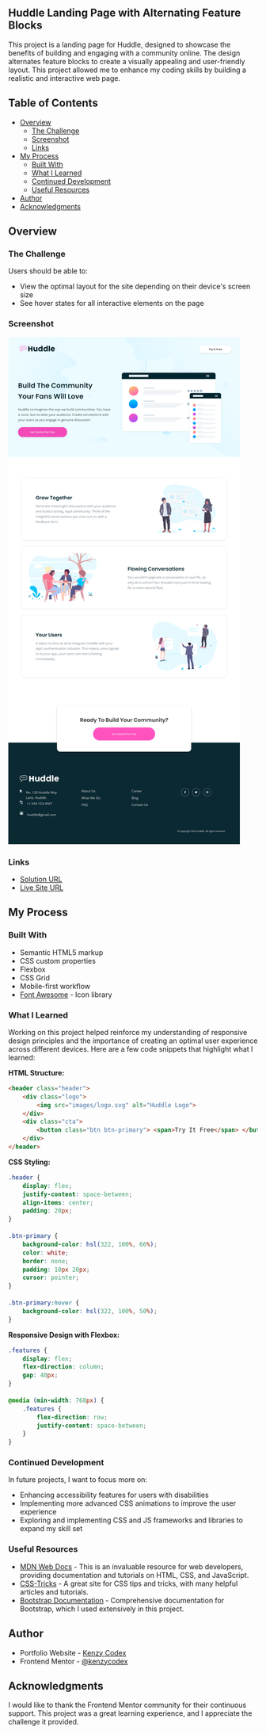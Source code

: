 ## Huddle Landing Page with Alternating Feature Blocks

This project is a landing page for Huddle, designed to showcase the benefits of building and engaging with a community online. The design alternates feature blocks to create a visually appealing and user-friendly layout. This project allowed me to enhance my coding skills by building a realistic and interactive web page.

## Table of Contents

- [Overview](#overview)
  - [The Challenge](#the-challenge)
  - [Screenshot](#screenshot)
  - [Links](#links)
- [My Process](#my-process)
  - [Built With](#built-with)
  - [What I Learned](#what-i-learned)
  - [Continued Development](#continued-development)
  - [Useful Resources](#useful-resources)
- [Author](#author)
- [Acknowledgments](#acknowledgments)

## Overview

### The Challenge

Users should be able to:

- View the optimal layout for the site depending on their device's screen size
- See hover states for all interactive elements on the page

### Screenshot

![Huddle Landing Page Screenshot](./images/screenshot.png)

### Links

- [Solution URL](https://www.frontendmentor.io/solutions/huddle-landing-page-with-alternating-feature-blocks-BQkTe_QzED)
- [Live Site URL](https://kenzycodex.github.io/huddle/)

## My Process

### Built With

- Semantic HTML5 markup
- CSS custom properties
- Flexbox
- CSS Grid
- Mobile-first workflow
- [Font Awesome](https://fontawesome.com/) - Icon library

### What I Learned

Working on this project helped reinforce my understanding of responsive design principles and the importance of creating an optimal user experience across different devices. Here are a few code snippets that highlight what I learned:

**HTML Structure:**

```html
<header class="header">
    <div class="logo">
        <img src="images/logo.svg" alt="Huddle Logo">
    </div>
    <div class="cta">
        <button class="btn btn-primary"> <span>Try It Free</span> </button>
    </div>
</header>
```

**CSS Styling:**

```css
.header {
    display: flex;
    justify-content: space-between;
    align-items: center;
    padding: 20px;
}

.btn-primary {
    background-color: hsl(322, 100%, 66%);
    color: white;
    border: none;
    padding: 10px 20px;
    cursor: pointer;
}

.btn-primary:hover {
    background-color: hsl(322, 100%, 50%);
}
```

**Responsive Design with Flexbox:**

```css
.features {
    display: flex;
    flex-direction: column;
    gap: 40px;
}

@media (min-width: 768px) {
    .features {
        flex-direction: row;
        justify-content: space-between;
    }
}
```

### Continued Development

In future projects, I want to focus more on:

- Enhancing accessibility features for users with disabilities
- Implementing more advanced CSS animations to improve the user experience
- Exploring and implementing CSS and JS frameworks and libraries to expand my skill set

### Useful Resources

- [MDN Web Docs](https://developer.mozilla.org/en-US/) - This is an invaluable resource for web developers, providing documentation and tutorials on HTML, CSS, and JavaScript.
- [CSS-Tricks](https://css-tricks.com/) - A great site for CSS tips and tricks, with many helpful articles and tutorials.
- [Bootstrap Documentation](https://getbootstrap.com/docs/4.5/getting-started/introduction/) - Comprehensive documentation for Bootstrap, which I used extensively in this project.

## Author

- Portfolio Website - [Kenzy Codex](https://kenzycodex.vercel.app)
- Frontend Mentor - [@kenzycodex](https://www.frontendmentor.io/profile/kenzycodex)


## Acknowledgments

I would like to thank the Frontend Mentor community for their continuous support. This project was a great learning experience, and I appreciate the challenge it provided.
